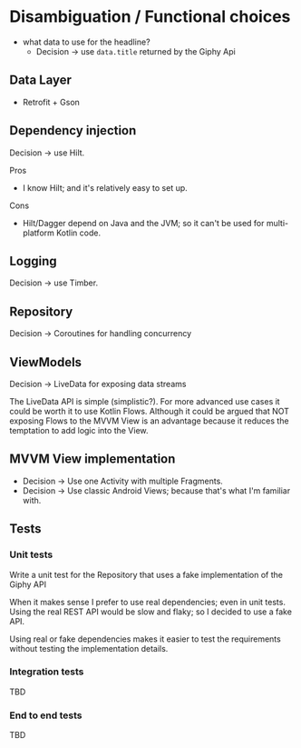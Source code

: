 # Disambiguation / Functional choices

* what data to use for the headline?
  * Decision -> use `data.title` returned by the Giphy Api

## Data Layer

* Retrofit + Gson

## Dependency injection

Decision → use Hilt.

Pros

* I know Hilt; and it's relatively easy to set up.

Cons

* Hilt/Dagger depend on Java and the JVM; so it can't be used for multi-platform Kotlin code.

## Logging

Decision → use Timber.

## Repository

Decision → Coroutines for handling concurrency

## ViewModels

Decision → LiveData for exposing data streams

The LiveData API is simple (simplistic?). For more advanced use cases it could be worth it to use 
Kotlin Flows. Although it could be argued that NOT exposing Flows to the MVVM View is an advantage
because it reduces the temptation to add logic into the View.

## MVVM View implementation

* Decision → Use one Activity with multiple Fragments.
* Decision → Use classic Android Views; because that's what I'm familiar with.

## Tests

### Unit tests

Write a unit test for the Repository that uses a fake implementation of the Giphy API

When it makes sense I prefer to use real dependencies; even in unit tests.
Using the real REST API would be slow and flaky; so I decided to use a fake API.

Using real or fake dependencies makes it easier to test the requirements without testing
the implementation details.

### Integration tests

TBD

### End to end tests

TBD